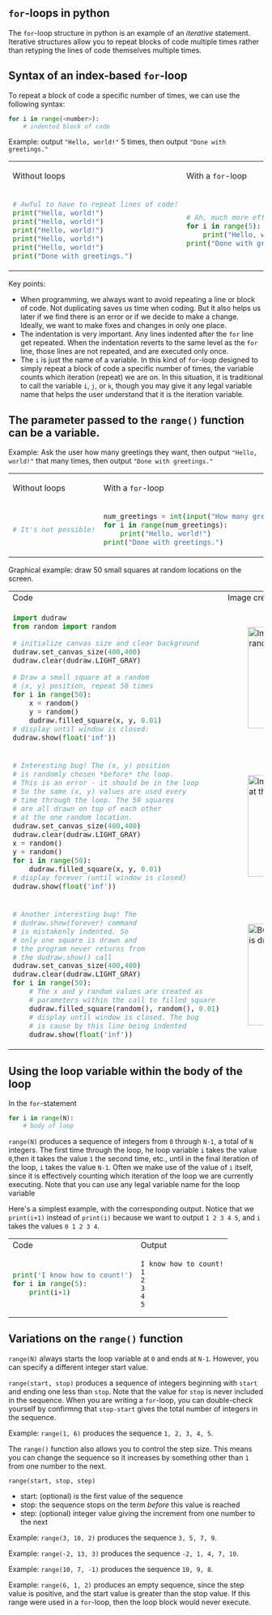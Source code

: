 ## `for`-loops in python

The `for`-loop structure in python is an example of an *iterative* statement. Iterative structures allow you to repeat blocks of code multiple times rather than retyping the lines of code themselves multiple times.

## Syntax of an index-based `for`-loop

To repeat a block of code a specific number of times, we can use the following syntax:

```python
for i in range(<number>):
    # indented block of code
```

Example: output `"Hello, world!"` 5 times, then output `"Done with greetings."`
<table>
<tr><td>Without loops</td>
<td>

With a `for`-loop</td></tr>
<tr>
<td nowrap>

```python
# Awful to have to repeat lines of code!
print("Hello, world!")
print("Hello, world!")
print("Hello, world!")
print("Hello, world!")
print("Hello, world!")
print("Done with greetings.")
```
</td>
<td nowrap>

```python
# Ah, much more efficient!
for i in range(5):
    print("Hello, world!")
print("Done with greetings.")
```
</td>
</tr>
</table>

Key points:
- When programming, we always want to avoid repeating a line or block of code. Not duplicating saves us time when coding. But it also helps us later if we find there is an error or if we decide to make a change. Ideally, we want to make fixes and changes in only one place.
- The indentation is very important. Any lines indented after the `for` line get repeated. When the indentation reverts to the same level as the `for` line, those lines are not repeated, and are executed only once.
- The `i` is just the name of a variable. In this kind of `for`-loop designed to simply repeat a block of code a specific number of times, the variable counts which iteration (repeat) we are on. In this situation, it is traditional to call the variable `i`, `j`, or `k`, though you may give it any legal variable name that helps the user understand that it is the iteration variable.

## The parameter passed to the `range()` function can be a variable.

Example: Ask the user how many greetings they want, then output `"Hello, world!"` that many times, then output `"Done with greetings."`
<table>
<tr><td>Without loops</td>

<td>

With a `for`-loop</td></tr>
<tr>
<td nowrap>

```python
# It's not possible!
```
</td>
<td nowrap>

```python
num_greetings = int(input("How many greetings would you like? "))
for i in range(num_greetings):
    print("Hello, world!")
print("Done with greetings.")
```
</td>
</tr>
</table>


Graphical example: draw 50 small squares at random locations on the screen.

<table>
<tr><td>Code</td><td>Image created</td>
</tr>
<tr>
<td nowrap>

```python
import dudraw
from random import random

# initialize canvas size and clear background
dudraw.set_canvas_size(400,400)
dudraw.clear(dudraw.LIGHT_GRAY)

# Draw a small square at a random 
# (x, y) position, repeat 50 times
for i in range(50):
    x = random()
    y = random()
    dudraw.filled_square(x, y, 0.01)
# display until window is closed:
dudraw.show(float('inf'))
```
<td>

<figure>
<img src="img/for_loop/random_squares.jpg" alt="Image of squares at 50 random locations" class="center", width="200">
</figure>
</td>
</tr>
<tr>
<td nowrap>

```python
# Interesting bug! The (x, y) position
# is randomly chosen *before* the loop.
# This is an error - it should be in the loop
# So the same (x, y) values are used every
# time through the loop. The 50 squares
# are all drawn on top of each other
# at the one random location.
dudraw.set_canvas_size(400,400)
dudraw.clear(dudraw.LIGHT_GRAY)
x = random()
y = random()
for i in range(50):
    dudraw.filled_square(x, y, 0.01)
# display forever (until window is closed)
dudraw.show(float('inf'))
```
</td>
<td>

<figure>
<img src="img/for_loop/random_squares_bug.jpg" alt="Image of 50 squares all at the same location" class="center", width="200">
</figure>
</td>
</tr>

<tr>
<td nowrap>

```python
# Another interesting bug! The
# dudraw.show(forever) command
# is mistakenly indented. So
# only one square is drawn and
# the program never returns from
# the dudraw.show() call
dudraw.set_canvas_size(400,400)
dudraw.clear(dudraw.LIGHT_GRAY)
for i in range(50):
    # The x and y random values are created as
    # parameters within the call to filled_square
    dudraw.filled_square(random(), random(), 0.01)
    # display until window is closed. The bug
    # is cause by this line being indented
    dudraw.show(float('inf'))
```
</td>
<td>

<figure>
<img src="img/for_loop/random_squares_bug2.jpg" alt="Bug - only one square is drawn" class="center", width="200">
</figure>
</td>
</tr>
</table>

## Using the loop variable within the body of the loop

In the `for`-statement

```python
for i in range(N):
    # body of loop
```
`range(N)` produces a sequence of integers from `0` through `N-1`, a total of `N` integers. The first time through the loop, he loop variable `i` takes the value `0`,then it takes the value `1` the second time, etc., until in the final iteration of the loop, `i` takes the value `N-1`. Often we make use of the value of `i` itself, since it is effectively counting which iteration of the loop we are currently executing. Note that you can use any legal variable name for the loop variable

Here's a simplest example, with the corresponding output. Notice that we `print(i+1)` instead of `print(i)` because we want to output `1 2 3 4 5`, and `i` takes the values `0 1 2 3 4`.
<table>
<tr><td>Code</td><td>Output</td></tr>
<tr>
<td nowrap>

```python
print('I know how to count!')
for i in range(5):
    print(i+1)
```
</td>

<td>

```
I know how to count!
1
2
3
4
5
```
</td>
</tr>
</table>

## Variations on the `range()` function

`range(N)` always starts the loop variable at `0` and ends at `N-1`. However, you can specify a different integer start value.

`range(start, stop)` produces a sequence of integers beginning with `start` and ending one less than `stop`. Note that the value for `stop` is never included in the sequence. When you are writing a `for`-loop, you can double-check yourself by confirmng that `stop-start` gives the total number of integers in the sequence.

Example: `range(1, 6)` produces the sequence `1, 2, 3, 4, 5`.

The `range()` function also allows you to control the step size. This means you can change the sequence so it increases by something other than `1` from one number to the next.

`range(start, stop, step)`
- start: (optional) is the first value of the sequence
- stop: the sequence stops on the term *before* this value is reached
- step: (optional) integer value giving the increment from one number to the next

Example: `range(3, 10, 2)` produces the sequence `3, 5, 7, 9`.

Example: `range(-2, 13, 3)` produces the sequence `-2, 1, 4, 7, 10`.

Example: `range(10, 7, -1)` produces the sequence `10, 9, 8`.

Example: `range(6, 1, 2)` produces an empty sequence, since the step value is positive, and the start value is greater than the stop value. If this range were used in a `for`-loop, then the loop block would never execute.

